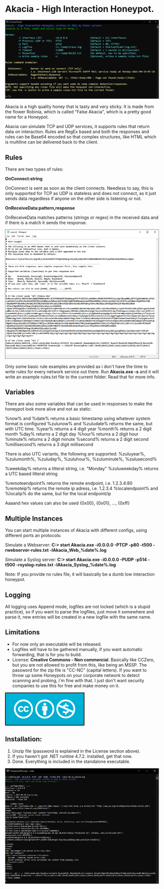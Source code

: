 # Akacia - High Interaction Honeypot.

![Screen sample](Akacia.Screen.png)

Akacia is a high quality honey that is tasty and very sticky. It is made from the flower Robinia, which is called "False Akacia", which is a pretty good name for a Honeypot.

Akacia can simulate TCP and UDP services, it supports rules that return data on interaction. Rules are RegEx based and both the responses and rules can be Base64 encoded so that complex structures, like HTML which is multiline can be delivered back to the client.

## Rules

There are two types of rules:

**OnConnect:string**

OnConnect is sent as soon as the client connects. Needless to say, this is only supported for TCP as UDP is stateless and does not connect, as it just sends data regardless if anyone on the other side is listening or not.

**OnReceiveData:pattern,response**

OnReceiveData matches patterns (strings or regex) in the received data and if there is a match it sends the response.

![Rules Example](Akacia.RulesExample.png)

Only some basic rule examples are provided as i don't have the time to write rules for every network service out there. Run **Akacia.exe -s** and it will write an example rules.txt file to the current folder. Read that for more info.

## Variables

There are also some variables that can be used in responses to make the honeypot look more alive and not as static:

%now% and %date% returns a basic timestamp using whatever system format is configured
%zulunow% and %zuludate% returns the same, but with UTC time.
%year% returns a 4 digit year
%month% returns a 2 digit month
%day% returns a 2 digit day
%hour% returns a 2 digit hour
%minute% returns a 2 digit minute
%second% returns a 2 digit second
%millisecond% returns a 3 digit millisecond

There is also UTC variants, the following are supported:
%zuluyear%, %zulumonth%, %zuluday%, %zuluhour%, %zuluminute%, %zulusecond%

%weekday% returns a litteral string, i.e. "Monday"
%zuluweekday% returns a UTC based litteral string

%remoteendpoint% returns the remote endpoint, i.e. 1.2.3.4:80
%remoteip% returns the remote ip adress, i.e. 1.2.3.4
%localendpoint% and %localip% do the same, but for the local endpoint/ip

Aaaand hex values can also be used {0x00}, {0x01}, ..., {0xff}

## Multiple Instances

You can start multiple instances of Akacia with different configs, using different ports an protocols:

Simulate a Webserver:
**C:\> start Akacia.exe -i0.0.0.0 -PTCP -p80 -t500 -rwebserver-rules.txt -lAkacia_Web_%date%.log**

Simulate a Syslog server:
**C:\> start Akacia.exe -i0.0.0.0 -PUDP -p514 -t500 -rsyslog-rules.txt -lAkacia_Syslog_%date%.log**

Note: If you provide no rules file, it will basically be a dumb low interaction honeypot.

## Logging

All logging uses Append mode, logfiles are not locked (which is a stupid practice), so if you want to parse the logfiles, just move it somewhere and parse it, new entries will be created in a new logfile with the same name.

## Limitations
- For now only an executable will be released.
- Logfiles will have to be gathered manually, if you want automatic forwarding, that is for you to build.
- License: **Creative Commons - Non commercial**. Basically like CCZero, but you are not allowed to profit from this, like being an MSSP. The password for the zip file is "CC-NC" (capital letters). If you want to throw up some Honeypots on your corporate network to detect scanning and probing, i'm fine with that. I just don't want security companies to use this for free and make money on it.

![License Creative Commons - Non Commercial](CC-NC.png)

## Installation:
1. Unzip file (password is explained in the License section above).
2. If you haven't got .NET runtine 4.7.2. installed, get that now.
3. Done. Everything is included in the standalone executable.

![Started](Akacia.Started.png)
